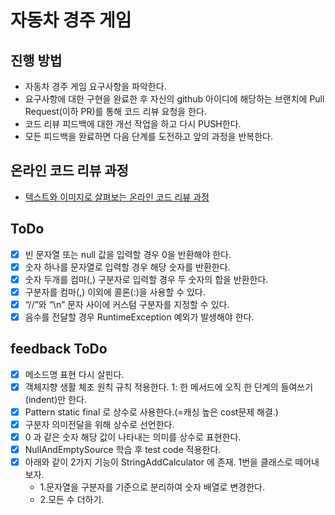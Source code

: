 # 자동차 경주 게임
## 진행 방법
* 자동차 경주 게임 요구사항을 파악한다.
* 요구사항에 대한 구현을 완료한 후 자신의 github 아이디에 해당하는 브랜치에 Pull Request(이하 PR)를 통해 코드 리뷰 요청을 한다.
* 코드 리뷰 피드백에 대한 개선 작업을 하고 다시 PUSH한다.
* 모든 피드백을 완료하면 다음 단계를 도전하고 앞의 과정을 반복한다.

## 온라인 코드 리뷰 과정
* [텍스트와 이미지로 살펴보는 온라인 코드 리뷰 과정](https://github.com/next-step/nextstep-docs/tree/master/codereview)

## ToDo
* [x]  빈 문자열 또는 null 값을 입력할 경우 0을 반환해야 한다.
* [x]  숫자 하나를 문자열로 입력할 경우 해당 숫자를 반환한다.
* [x]  숫자 두개를 컴마(,) 구분자로 입력할 경우 두 숫자의 합을 반환한다.
* [x]  구분자를 컴마(,) 이외에 콜론(:)을 사용할 수 있다.
* [x]  “//”와 “\n” 문자 사이에 커스텀 구분자를 지정할 수 있다. 
* [x]  음수를 전달할 경우 RuntimeException 예외가 발생해야 한다.

## feedback ToDo
* [x]  메소드명 표현 다시 살핀다.
* [x]  객체지향 생활 체조 원칙 규칙 적용한다. 1: 한 메서드에 오직 한 단계의 들여쓰기(indent)만 한다.
* [x]  Pattern static final 로 상수로 사용한다.(=캐싱 높은 cost문제 해결.)
* [x]  구분자 의미전달을 위해 상수로 선언한다.
* [x]  0 과 같은 숫자 해당 값이 나타내는 의미를 상수로 표현한다.
* [x]  NullAndEmptySource 학습 후 test code 적용한다.
* [x]  아래와 같이 2가지 기능이 StringAddCalculator 에 존재. 1번을 클래스로 떼어내보자.
    * 1.문자열을 구분자를 기준으로 분리하여 숫자 배열로 변경한다. 
    * 2.모든 수 더하기. 
